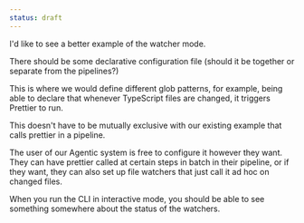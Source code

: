 ```yaml
---
status: draft
---
```


I'd like to see a better example of the watcher mode. 

There should be some declarative configuration file (should it be together or separate from the pipelines?)

This is where we would define different glob patterns, for example, being able to declare that whenever TypeScript files are changed, it triggers Prettier to run. 

This doesn't have to be mutually exclusive with our existing example that calls prettier in a pipeline. 

The user of our Agentic system is free to configure it however they want. They can have prettier called at certain steps in batch in their pipeline, or if they want, they can also set up file watchers that just call it ad hoc on changed files. 

When you run the CLI in interactive mode, you should be able to see something somewhere about the status of the watchers. 
